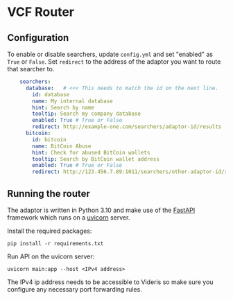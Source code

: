 # VCF Router

## Configuration

To enable or disable searchers, update `config.yml` and set "enabled" as `True` or `False`. Set `redirect` to the 
address of the adaptor you want to route that searcher to.  

```yaml 
    searchers:
      database:   # <<< This needs to match the id on the next line.
        id: database
        name: My internal database
        hint: Search by name
        tooltip: Search my company database
        enabled: True # True or False
        redirect: http://example-one.com/searchers/adaptor-id/results
      bitcoin:
        id: bitcoin
        name: BitCoin Abuse
        hint: Check for abused BitCoin wallets
        tooltip: Search by BitCoin wallet address
        enabled: True # True or False
        redirect: http://123.456.7.89:1011/searchers/other-adaptor-id/results
```

## Running the router

The adaptor is written in Python 3.10 and make use of the [FastAPI](https://fastapi.tiangolo.com/) framework which runs on a [uvicorn](https://www.uvicorn.org/) server.

Install the required packages:

    pip install -r requirements.txt

Run API on the uvicorn server:

    uvicorn main:app --host <IPv4 address>

The IPv4 ip address needs to be accessible to Videris so make sure you configure any necessary port forwarding rules.
    
